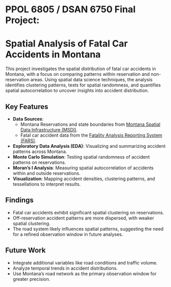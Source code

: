 # PPOL 6805 / DSAN 6750 Final Project:
# Spatial Analysis of Fatal Car Accidents in Montana 


This project investigates the spatial distribution of fatal car accidents in Montana, with a focus on comparing patterns within reservation and non-reservation areas. Using spatial data science techniques, the analysis identifies clustering patterns, tests for spatial randomness, and quantifies spatial autocorrelation to uncover insights into accident distribution.  

## Key Features  
- **Data Sources**:  
  - Montana Reservations and state boundaries from [Montana Spatial Data Infrastructure (MSDI)](https://msl.mt.gov/geoinfo/msdi/administrative_boundaries/).  
  - Fatal car accident data from the [Fatality Analysis Reporting System (FARS)](https://www.nhtsa.gov/crash-data-systems/fatality-analysis-reporting-system).  
- **Exploratory Data Analysis (EDA)**: Visualizing and summarizing accident patterns across Montana.  
- **Monte Carlo Simulation**: Testing spatial randomness of accident patterns on reservations.  
- **Moran’s I Analysis**: Measuring spatial autocorrelation of accidents within and outside reservations.  
- **Visualization**: Mapping accident densities, clustering patterns, and tessellations to interpret results.  

## Findings  
- Fatal car accidents exhibit significant spatial clustering on reservations.  
- Off-reservation accident patterns are more dispersed, with weaker spatial clustering.  
- The road system likely influences spatial patterns, suggesting the need for a refined observation window in future analyses.  

## Future Work  
- Integrate additional variables like road conditions and traffic volume.  
- Analyze temporal trends in accident distributions.  
- Use Montana’s road network as the primary observation window for greater precision.  
